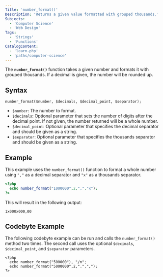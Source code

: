```yaml
---
Title: 'number_format()'
Description: 'Returns a given value formatted with grouped thousands.'
Subjects:
  - 'Computer Science'
  - 'Web Design'
Tags:
  - 'Strings'
  - 'Functions'
CatalogContent:
  - 'learn-php'
  - 'paths/computer-science'
---
```


The **`number_format()`** function takes a given number and formats it with grouped thousands. If a decimal is given, the number will be rounded up.

## Syntax

```pseudo
number_format($number, $decimals, $decimal_point, $separator);
```

- `$number`: The number to format.
- `$decimals`: Optional parameter that sets the number of digits after the decimal point. If not given, the number returned will be a whole number.
- `$decimal_point`: Optional parameter that specifies the decimal separator and should be given as a string.
- `$separator`: Optional parameter that specifies the thousands separator and should be given as a string.

## Example

This example uses the `number_format()` function to format a whole number using `","` as a decimal separator and `"x"` as a thousands separator.

```php
<?php
  echo number_format("1000000",2,",","x");
?>
```

This will result in the following output:

```shell
1x000x000,00
```

## Codebyte Example

The following codebyte example can be run and calls the `number_format()` method two times. The second call uses the optional `$decimals`, `$decimal_point`, and `$separator` parameters.

```codebyte/php
<?php
  echo number_format("500000"), "/n";
  echo number_format("5000000",2,".",",");
?>
```
